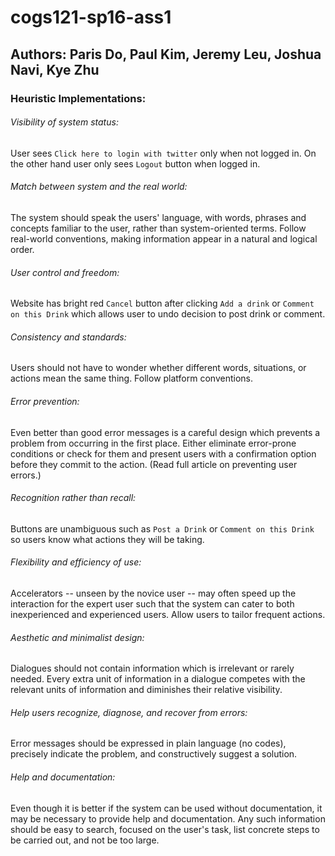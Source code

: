 # cogs121-sp16-ass1

## Authors: Paris Do, Paul Kim, Jeremy Leu, Joshua Navi, Kye Zhu

### Heuristic Implementations:

###### Visibility of system status:

User sees `Click here to login with twitter` only when not logged in. On the other hand user only sees `Logout` button when logged in.

###### Match between system and the real world:
The system should speak the users' language, with words, phrases and concepts familiar to the user, rather than system-oriented terms. Follow real-world conventions, making information appear in a natural and logical order.

###### User control and freedom:

Website has bright red `Cancel` button after clicking `Add a drink` or `Comment on this Drink` which allows user to undo decision to post drink or comment.

###### Consistency and standards:
Users should not have to wonder whether different words, situations, or actions mean the same thing. Follow platform conventions.

###### Error prevention:
Even better than good error messages is a careful design which prevents a problem from occurring in the first place. Either eliminate error-prone conditions or check for them and present users with a confirmation option before they commit to the action.
(Read full article on preventing user errors.)

###### Recognition rather than recall:

Buttons are unambiguous such as `Post a Drink` or `Comment on this Drink` so users know what actions they will be taking.

###### Flexibility and efficiency of use:
Accelerators -- unseen by the novice user -- may often speed up the interaction for the expert user such that the system can cater to both inexperienced and experienced users. Allow users to tailor frequent actions.

###### Aesthetic and minimalist design:
Dialogues should not contain information which is irrelevant or rarely needed. Every extra unit of information in a dialogue competes with the relevant units of information and diminishes their relative visibility.

###### Help users recognize, diagnose, and recover from errors:
Error messages should be expressed in plain language (no codes), precisely indicate the problem, and constructively suggest a solution.

###### Help and documentation:
Even though it is better if the system can be used without documentation, it may be necessary to provide help and documentation. Any such information should be easy to search, focused on the user's task, list concrete steps to be carried out, and not be too large.
